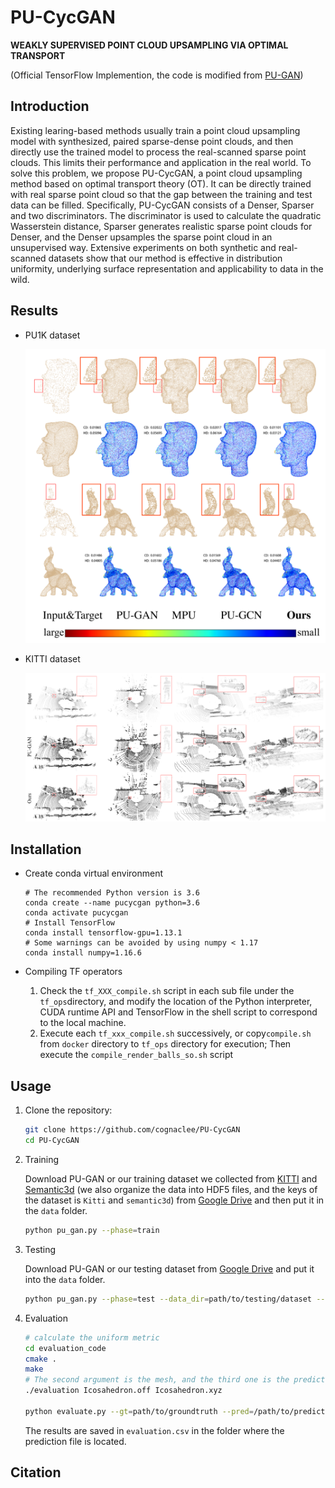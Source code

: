 # PU-CycGAN

**WEAKLY SUPERVISED POINT CLOUD UPSAMPLING VIA OPTIMAL TRANSPORT**

(Official TensorFlow Implemention, the code is modified from [PU-GAN](https://github.com/liruihui/PU-GAN))

## Introduction

Existing learing-based methods usually train a point cloud upsampling model with synthesized, paired sparse-dense point clouds, and then directly use the trained model to process the real-scanned sparse point clouds. This limits their performance and application in the real world. To solve this problem, we propose PU-CycGAN, a point cloud upsampling method based on optimal transport theory (OT). It can be directly trained with real sparse point cloud so that the gap between the training and test data can be filled. Specifically, PU-CycGAN consists of a Denser, Sparser and two discriminators. The discriminator is used to calculate the quadratic Wasserstein distance, Sparser generates realistic sparse point clouds for Denser, and the Denser upsamples the sparse point cloud in an unsupervised way. Extensive experiments on both synthetic and real-scanned datasets show that our method is effective in distribution uniformity, underlying surface representation and applicability to data in the wild.

## Results
* PU1K dataset

    ![](Docs/imgs/imagenet.png)

* KITTI dataset

    ![](Docs/imgs/kitti.png)


## Installation

* Create conda virtual environment

    ```shell
    # The recommended Python version is 3.6
    conda create --name pucycgan python=3.6
    conda activate pucycgan
    # Install TensorFlow
    conda install tensorflow-gpu=1.13.1
    # Some warnings can be avoided by using numpy < 1.17
    conda install numpy=1.16.6
    ```

* Compiling TF operators

    1. Check the `tf_XXX_compile.sh` script in each sub file under the `tf_ops`directory, and modify the location of the Python interpreter, CUDA runtime API and TensorFlow in the shell script to correspond to the local machine.
    2. Execute each `tf_xxx_compile.sh` successively, or copy`compile.sh` from `docker` directory to `tf_ops` directory for execution; Then execute the `compile_render_balls_so.sh` script


## Usage

1. Clone the repository:

    ```bash
    git clone https://github.com/cognaclee/PU-CycGAN
    cd PU-CycGAN
    ```

2. Training

    Download PU-GAN or our training dataset we collected from [KITTI](http://www.cvlibs.net/datasets/kitti/) and [Semantic3d](http://www.semantic3d.net) (we also organize the data into HDF5 files, and the keys of the dataset is `Kitti` and `semantic3d`) from [Google Drive](https://drive.google.com/drive/folders/1SJhQmvLe53aKAJR_EOcKgr323DeZYiNR?usp=sharing) and then put it in the `data` folder.

    ```bash
    python pu_gan.py --phase=train
    ```

3. Testing

    Download PU-GAN or our testing dataset from [Google Drive](https://drive.google.com/drive/folders/1SJhQmvLe53aKAJR_EOcKgr323DeZYiNR?usp=sharing) and put it into the `data` folder.

    ```bash
    python pu_gan.py --phase=test --data_dir=path/to/testing/dataset --out_folder=path/to/output/folder
    ```

4. Evaluation

    ```bash
    # calculate the uniform metric
    cd evaluation_code
    cmake .
    make
    # The second argument is the mesh, and the third one is the predicted points
    ./evaluation Icosahedron.off Icosahedron.xyz

    python evaluate.py --gt=path/to/groundtruth --pred=/path/to/prediction
    ```

   The results are saved in `evaluation.csv` in the folder where the prediction file is located.

## Citation
